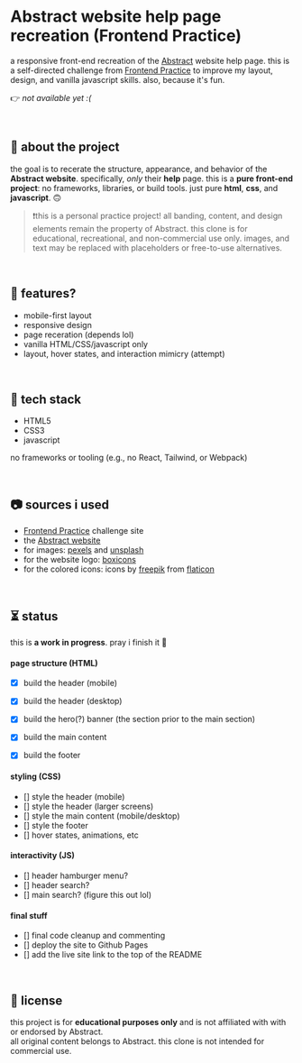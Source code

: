 # Abstract website help page recreation (Frontend Practice)

a responsive front-end recreation of the [Abstract](https://help.goabstract.com/hc/en-us) website help page. this is a self-directed challenge from [Frontend Practice](https://www.frontendpractice.com/projects/abstract) to improve my layout, design, and vanilla javascript skills. also, because it's fun.

👉 *not available yet :(*

<br>

## 📌 about the project

the goal is to recerate the structure, appearance, and behavior of the **Abstract website**. specifically, *only* their **help** page.
this is a **pure front-end project**: no frameworks, libraries, or build tools. just pure **html**, **css**, and **javascript**. 🙃

> ❗this is a personal practice project! all banding, content, and design elements remain the property of Abstract. this clone is for educational, recreational, and non-commercial use only.
> images, and text may be replaced with placeholders or free-to-use alternatives.

<br>

## 🍮 features?

- mobile-first layout
- responsive design
- page receration (depends lol)
- vanilla HTML/CSS/javascript only
- layout, hover states, and interaction mimicry (attempt)

<br>

## 🔧 tech stack

- HTML5
- CSS3
- javascript

no frameworks or tooling (e.g., no React, Tailwind, or Webpack)

<br>

## 📷 sources i used

- [Frontend Practice](https://www.frontendpractice.com/projects/abstract) challenge site
- the [Abstract website](https://help.goabstract.com/hc/en-us)
- for images: [pexels](https://www.pexels.com/) and [unsplash](https://unsplash.com/)
- for the website logo: [boxicons](https://boxicons.com/)
- for the colored icons: icons by [freepik](https://www.flaticon.com/authors/freepik) from [flaticon](https://www.flaticon.com/)

<br>

## ⏳ status

this is **a work in progress**. pray i finish it 🙏

#### page structure (HTML)
- [X] build the header (mobile)
- [X] build the header (desktop)
- [X] build the hero(?) banner (the section prior to the main section)
- [X] build the main content
- [X] build the footer


#### styling (CSS)
- [] style the header (mobile)
- [] style the header (larger screens)
- [] style the main content (mobile/desktop)
- [] style the footer
- [] hover states, animations, etc

#### interactivity (JS)
- [] header hamburger menu?
- [] header search?
- [] main search? (figure this out lol)

#### final stuff
- [] final code cleanup and commenting
- [] deploy the site to Github Pages
- [] add the live site link to the top of the README

<br>

## 📝 license

this project is for **educational purposes only** and is not affiliated with with or endorsed by Abstract.  
all original content belongs to Abstract. this clone is not intended for commercial use.